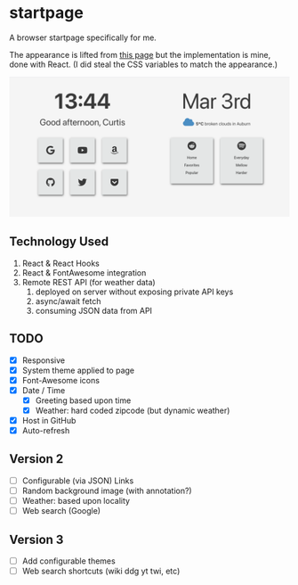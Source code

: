 # startpage
A browser startpage specifically for me.

The appearance is lifted from [this page](https://github.com/MiguelRAvila/Bento) but the implementation is mine, done with React. (I did steal the CSS variables to match the appearance.)

![Screenshot](/.github/images/startpage.png?raw=true "My Startpage")

## Technology Used
1. React & React Hooks
2. React & FontAwesome integration
3. Remote REST API (for weather data)
   1. deployed on server without exposing private API keys
   2. async/await fetch
   3. consuming JSON data from API

## TODO

- [x] Responsive
- [x] System theme applied to page
- [x] Font-Awesome icons
- [x] Date / Time
  - [x] Greeting based upon time
  - [x] Weather: hard coded zipcode (but dynamic weather)
- [x] Host in GitHub
- [x] Auto-refresh

## Version 2
- [ ] Configurable (via JSON) Links
- [ ] Random background image (with annotation?)
- [ ] Weather: based upon locality
- [ ] Web search (Google)

## Version 3
- [ ] Add configurable themes
- [ ] Web search shortcuts (wiki ddg yt twi, etc)
